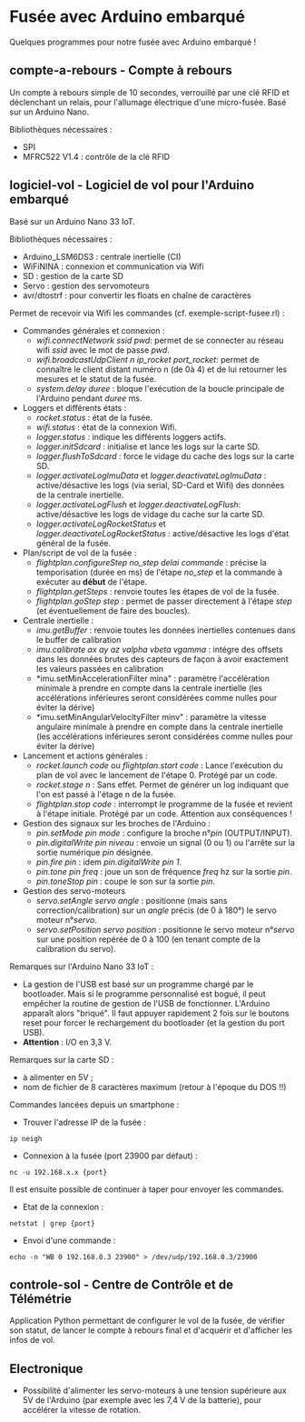 # Fusée avec Arduino embarqué

Quelques programmes pour notre fusée avec Arduino embarqué !

## compte-a-rebours - Compte à rebours

Un compte à rebours simple de 10 secondes, verrouillé par une clé RFID et déclenchant un relais, pour l'allumage électrique d'une micro-fusée.
Basé sur un Arduino Nano.

Bibliothèques nécessaires :
- SPI
- MFRC522 V1.4 : contrôle de la clé RFID


## logiciel-vol - Logiciel de vol pour l'Arduino embarqué

Basé sur un Arduino Nano 33 IoT.

Bibliothèques nécessaires :
- Arduino_LSM6DS3 : centrale inertielle (CI)
- WiFiNINA : connexion et communication via Wifi
- SD : gestion de la carte SD
- Servo : gestion des servomoteurs
- avr/dtostrf : pour convertir les floats en chaîne de caractères

Permet de recevoir via Wifi les commandes (cf. exemple-script-fusee.rl) :
- Commandes générales et connexion :
	- *wifi.connectNetwork ssid pwd*: permet de se connecter au réseau wifi *ssid* avec le mot de passe *pwd*.
	- *wifi.broadcastUdpClient n ip_rocket port_rocket*: permet de connaître le client distant numéro n (de 0à 4) et de lui retourner les mesures et le statut de la fusée.
	- *system.delay duree* : bloque l'exécution de la boucle principale de l'Arduino pendant *duree* ms.
- Loggers et différents états  :
	- *rocket.status* : état de la fusée.
	- *wifi.status* : état de la connexion Wifi.
	- *logger.status* : indique les différents loggers actifs.
	- *logger.initSdcard* : initialise et lance les logs sur la carte SD.
	- *logger.flushToSdcard* : force le vidage du cache des logs sur la carte SD.
	- *logger.activateLogImuData* et *logger.deactivateLogImuData* : active/désactive les logs (via serial, SD-Card et Wifi) des données de la centrale inertielle.
	- *logger.activateLogFlush* et *logger.deactivateLogFlush*: active/désactive les logs de vidage du cache sur la carte SD.
	- *logger.activateLogRocketStatus* et *logger.deactivateLogRocketStatus* : active/désactive les logs d'état général de la fusée.
- Plan/script de vol de la fusée :
	- *flightplan.configureStep no_step delai commande* : précise la temporisation (durée en ms) de l'étape *no_step* et la commande à exécuter au **début** de l'étape.
	- *flightplan.getSteps* : renvoie toutes les étapes de vol de la fusée.
	- *flightplan.goStep step* : permet de passer directement à l'étape *step* (et éventuellement de faire des boucles).
- Centrale inertielle :
	- *imu.getBuffer* : renvoie toutes les données inertielles contenues dans le buffer de calibration
	- *imu.calibrate ax ay az valpha vbeta vgamma* : intégre des offsets dans les données brutes des capteurs de façon à avoir exactement les valeurs passées en calibration
	- *imu.setMinAccelerationFilter mina" : paramètre l'accélération minimale à prendre en compte dans la centrale inertielle (les accélérations inférieures seront considérées comme nulles pour éviter la dérive)
	- *imu.setMinAngularVelocityFilter minv" : paramètre la vitesse angulaire minimale à prendre en compte dans la centrale inertielle (les accélérations inférieures seront considérées comme nulles pour éviter la dérive)
- Lancement et actions générales :
	- *rocket.launch code* ou *flightplan.start code* : Lance l'exécution du plan de vol avec le lancement de l'étape 0. Protégé par un code.
	- *rocket.stage n* : Sans effet. Permet de générer un log indiquant que l'on est passé à l'étage n de la fusée.
	- *flightplan.stop code* : interrompt le programme de la fusée et revient à l'étape initiale. Protégé par un code. Attention aux conséquences !
- Gestion des signaux sur les broches de l'Arduino :
	- *pin.setMode pin mode* : configure la broche n°*pin* (OUTPUT/INPUT). 
	- *pin.digitalWrite pin niveau* : envoie un signal (0 ou 1) ou l'arrête sur la sortie numérique *pin* désignée.
	- *pin.fire pin* : idem *pin.digitalWrite pin 1*.
	- *pin.tone pin freq* : joue un son de fréquence *freq* hz sur la sortie *pin*.
	- *pin.toneStop pin* : coupe le son sur la sortie *pin*.
- Gestion des servo-moteurs
	- *servo.setAngle servo angle* : positionne (mais sans correction/calibration) sur un *angle* précis (de 0 à 180°) le servo moteur n°*servo*.
	- *servo.setPosition servo position* : positionne le servo moteur n°*servo* sur une position repérée de 0 à 100 (en tenant compte de la calibration du servo).


Remarques sur l'Arduino Nano 33 IoT :
- La gestion de l'USB est basé sur un programme chargé par le bootloader. Mais si le programme personnalisé est bogué, il peut empêcher la routine de gestion de l'USB de fonctionner. L'Arduino apparaît alors "briqué". Il faut appuyer rapidement 2 fois sur le boutons reset pour forcer le rechargement du bootloader (et la gestion du port USB).
- **Attention** : I/O en 3,3 V.

Remarques sur la carte SD :
- à alimenter en 5V ;
- nom de fichier de 8 caractères maximum (retour à l'époque du DOS !!)

Commandes lancées depuis un smartphone :
- Trouver l'adresse IP de la fusée :
```
ip neigh
```
- Connexion à la fusée (port 23900 par défaut) :
```
nc -u 192.168.x.x {port}
```
Il est ensuite possible de continuer à taper pour envoyer les commandes.
- Etat de la connexion :
```
netstat | grep {port}
```
- Envoi d'une commande :
```
echo -n "WB 0 192.168.0.3 23900" > /dev/udp/192.168.0.3/23900
```


## controle-sol - Centre de Contrôle et de Télémétrie

Application Python permettant de configurer le vol de la fusée, de vérifier son statut, de lancer le compte à rebours final et d'acquérir et d'afficher les infos de vol.

## Electronique

- Possibilité d'alimenter les servo-moteurs à une tension supérieure aux 5V de l'Arduino (par exemple avec les 7,4 V de la batterie), pour accélérer la vitesse de rotation.


